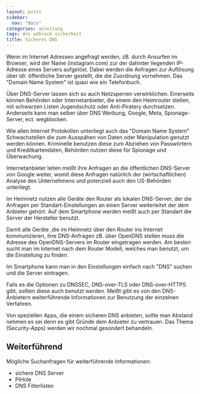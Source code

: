 ```yaml
---
layout: posts
sidebar:
  nav: "docs"
categories: anleitung
tags: dns adblock sicherheit
title: Sicheres DNS 
---
```


Wenn im Internet Adressen angefragt werden, zB. durch Ansurfen im Browser, wird der Name (instagram.com) zur der dahinter liegenden IP-Adresse eines Servers aufgelöst. Dabei werden die Anfragen zur Auflösung über idr. öffentliche Server gestellt, die die Zuordnung vornehmen. Das "Domain Name System" ist quasi wie ein Telefonbuch.

Über DNS-Server lassen sich so auch Netzsperren verwirklichen. Einerseits können Behörden oder Internetanbieter, die einem den Heimrouter stellen, mit schwarzen Listen Jugendschutz oder Anti-Piratery durchsetzen. Anderseits kann man selber über DNS Werbung, Google, Meta, Spionage-Server, ect. wegblocken.

Wie allen Internet Protokollen unterliegt auch das "Domain Name System" Schwachstellen die zum Ausspähen von Daten oder Manipulation genutzt werden können. Kriminelle benutzen diese zum Abziehen von Passwörtern und Kreditkartendaten, Behörden nutzen diese für Spionage und Überwachung.

Internetanbieter leiten meißt ihre Anfragen an die öffentlichen DNS-Server von Google weiter, womit diese Anfragen natürlich der (wirtschaftlichen) Analyse des Unternehmens und potenziell auch den US-Behörden unterliegt.

Im Heimnetz nutzen alle Geräte den Router als lokalen DNS-Server, der die Anfragen per Standart-Einstellungen an einen Server weiterleitet der dem Anbieter gehört. Auf dem Smartphone werden meißt auch per Standart die Server der Hersteller benutzt.

Damit alle Geräte ,die im Heimnetz über den Router ins Internet kommunizieren, ihre DNS-Anfragen zB. über OpenDNS stellen muss die Adresse des OpenDNS-Servers im Router eingetragen werden. Am besten sucht man im Internet nach dem Router Modell, welches man benutzt, um die Einstellung zu finden.

Im Smartphone kann man in den Einstellungen einfach nach "DNS" suchen und die Server eintragen.

Falls es die Optionen zu DNSSEC, DNS-over-TLS oder DNS-over-HTTPS gibt, sollten diese auch benutzt werden. Meißt gibt es von den DNS-Anbietern weiterführende Informationen zur Benutzung der einzelnen Verfahren.

Von speziellen Apps, die einem sicheren DNS anbieten, sollte man Abstand nehmen es sei denn es gibt Gründe dem Anbieter zu vertrauen. Das Thema (Security-Apps) werden wir nochmal gesondert behandeln.  

## Weiterführend

Mögliche Suchanfragen für weiterführende Informationen:

- sichere DNS Server
- PiHole
- DNS Filterlisten
 